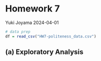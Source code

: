 Homework 7
================
Yuki Joyama
2024-04-01

``` r
# data prep
df = read_csv("HW7-politeness_data.csv")
```

## (a) Exploratory Analysis

